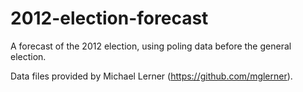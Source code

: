 # 2012-election-forecast
A forecast of the 2012 election, using poling data before the general election.

Data files provided by Michael Lerner (https://github.com/mglerner).
